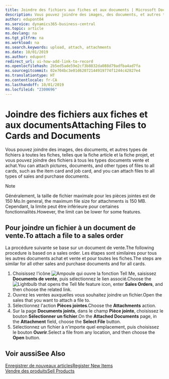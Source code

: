 ```yaml
---
title: Joindre des fichiers aux fiches et aux documents | Microsoft Docs
description: Vous pouvez joindre des images, des documents, et autres types de fichiers à toutes les fiches et à tous les types documents vente et achat.
author: edupont04
ms.service: dynamics365-business-central
ms.topic: article
ms.devlang: na
ms.tgt_pltfrm: na
ms.workload: na
ms.search.keywords: upload, attach, attachments
ms.date: 10/01/2019
ms.author: edupont
redirect_url: ui-how-add-link-to-record
ms.openlocfilehash: 2b5ed5ade59e2cf3b8832da088d79adfba4ad7fa
ms.sourcegitcommit: 02e704bc3e01d62072144919774f1244c42827e4
ms.translationtype: HT
ms.contentlocale: fr-CA
ms.lasthandoff: 10/01/2019
ms.locfileid: "2300696"
---
```

# <a name="attaching-files-to-cards-and-documents"></a><span data-ttu-id="45b6e-103">Joindre des fichiers aux fiches et aux documents</span><span class="sxs-lookup"><span data-stu-id="45b6e-103">Attaching Files to Cards and Documents</span></span>
<span data-ttu-id="45b6e-104">Vous pouvez joindre des images, des documents, et autres types de fichiers à toutes les fiches, telles que la fiche article et la fiche projet, et vous pouvez joindre des fichiers à tous les types documents vente et achat.</span><span class="sxs-lookup"><span data-stu-id="45b6e-104">You can attach pictures, documents, and other types of files to all cards, such as the item card and job card, and you can attach files to all types of sales and purchase documents.</span></span>

> [!Note]
> <span data-ttu-id="45b6e-105">Généralement, la taille de fichier maximale pour les pièces jointes est de 150 Mo.</span><span class="sxs-lookup"><span data-stu-id="45b6e-105">In general, the maximum file size for attachments is 150 MB.</span></span> <span data-ttu-id="45b6e-106">Cependant, la limite peut être inférieure pour certaines fonctionnalités.</span><span class="sxs-lookup"><span data-stu-id="45b6e-106">However, the limit can be lower for some features.</span></span>

## <a name="to-attach-a-file-to-a-sales-order"></a><span data-ttu-id="45b6e-107">Pour joindre un fichier à un document de vente.</span><span class="sxs-lookup"><span data-stu-id="45b6e-107">To attach a file to a sales order</span></span>
<span data-ttu-id="45b6e-108">La procédure suivante se base sur un document de vente.</span><span class="sxs-lookup"><span data-stu-id="45b6e-108">The following procedure is based on a sales order.</span></span> <span data-ttu-id="45b6e-109">Les étapes sont similaires pour tous les autres documents achat et vente et pour toutes les fiches.</span><span class="sxs-lookup"><span data-stu-id="45b6e-109">The steps are similar for all other sales and purchase documents and for all cards.</span></span>

1. <span data-ttu-id="45b6e-110">Choisissez l'icône ![Ampoule qui ouvre la fonction Tell Me](media/ui-search/search_small.png "Dites-moi ce que vous voulez faire"), saisissez **Documents de vente**, puis sélectionnez le lien associé.</span><span class="sxs-lookup"><span data-stu-id="45b6e-110">Choose the ![Lightbulb that opens the Tell Me feature](media/ui-search/search_small.png "Tell me what you want to do") icon, enter **Sales Orders**, and then choose the related link.</span></span>
2. <span data-ttu-id="45b6e-111">Ouvrez les ventes auxquelles vous souhaitez joindre un fichier.</span><span class="sxs-lookup"><span data-stu-id="45b6e-111">Open the sales that you want to attach a file to.</span></span>
3. <span data-ttu-id="45b6e-112">Sélectionnez l'action **Pièces jointes**.</span><span class="sxs-lookup"><span data-stu-id="45b6e-112">Choose the **Attachments** action.</span></span>
4. <span data-ttu-id="45b6e-113">Sur la page **Documents joints**, dans le champ **Pièce jointe**, choisissez le bouton **Sélectionner un fichier**.</span><span class="sxs-lookup"><span data-stu-id="45b6e-113">On the **Attached Documents** page, in the **Attachment** field, choose the **Select File** button.</span></span>
5. <span data-ttu-id="45b6e-114">Sélectionnez un fichier à n'importe quel emplacement, puis choisissez le bouton **Ouvrir**.</span><span class="sxs-lookup"><span data-stu-id="45b6e-114">Select a file from any location, and then choose the **Open** button.</span></span>

## <a name="see-also"></a><span data-ttu-id="45b6e-115">Voir aussi</span><span class="sxs-lookup"><span data-stu-id="45b6e-115">See Also</span></span>
[<span data-ttu-id="45b6e-116">Enregistrer de nouveaux articles</span><span class="sxs-lookup"><span data-stu-id="45b6e-116">Register New Items</span></span>](inventory-how-register-new-items.md)  
[<span data-ttu-id="45b6e-117">Vendre des produits</span><span class="sxs-lookup"><span data-stu-id="45b6e-117">Sell Products</span></span>](sales-how-sell-products.md)
